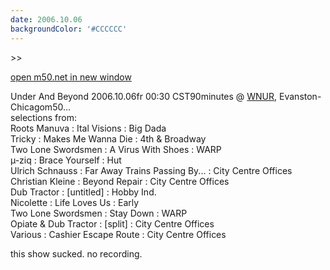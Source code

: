 ```yaml
---
date: 2006.10.06
backgroundColor: '#CCCCCC'
---
```


\>>

[open m50.net in new window](http://m50.net/)


Under And Beyond 2006.10.06fr 00:30 CST90minutes @ [WNUR](http://www.wnur.org/), Evanston-Chicagom50...  
selections from:  
Roots Manuva : Ital Visions : Big Dada  
Tricky : Makes Me Wanna Die : 4th & Broadway  
Two Lone Swordsmen : A Virus With Shoes : WARP  
µ-ziq : Brace Yourself : Hut  
Ulrich Schnauss : Far Away Trains Passing By... : City Centre Offices  
Christian Kleine : Beyond Repair : City Centre Offices  
Dub Tractor : \[untitled\] : Hobby Ind.  
Nicolette : Life Loves Us : Early  
Two Lone Swordsmen : Stay Down : WARP  
Opiate & Dub Tractor : \[split\] : City Centre Offices  
Various : Cashier Escape Route : City Centre Offices  

this show sucked. no recording.